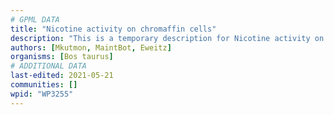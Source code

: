 ```yaml
---
# GPML DATA
title: "Nicotine activity on chromaffin cells"
description: "This is a temporary description for Nicotine activity on chromaffin cells"
authors: [Mkutmon, MaintBot, Eweitz]
organisms: [Bos taurus]
# ADDITIONAL DATA
last-edited: 2021-05-21
communities: []
wpid: "WP3255"
---
```

